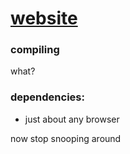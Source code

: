 # [website](https://zlago.github.io)

### compiling

what?

### dependencies:

- just about any browser

now stop snooping around